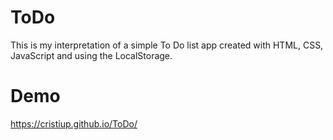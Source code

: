 # ToDo

This is my interpretation of a simple To Do list app created with HTML, CSS, JavaScript and using the LocalStorage. 

# Demo

https://cristiup.github.io/ToDo/

